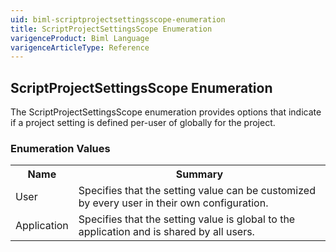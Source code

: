 ```yaml
---
uid: biml-scriptprojectsettingsscope-enumeration
title: ScriptProjectSettingsScope Enumeration
varigenceProduct: Biml Language
varigenceArticleType: Reference
---
```


## ScriptProjectSettingsScope Enumeration<div class="LanguageSummary"><div class ="SummaryItem">The ScriptProjectSettingsScope enumeration provides options that indicate if a project setting is defined per-user of globally for the project.</div></div><div class="EnumValueGroup">### Enumeration Values<table id="EnumValue" class="MemberList"><tbody><tr><th class="MemberNameColumnHeader">Name</th><th class="MemberSummaryColumnHeader">Summary</th></tr><tr class="cd0"><td class="MemberName">User</td><td class="MemberSummary"><div class ="SummaryItem">Specifies that the setting value can be customized by every user in their own configuration.</div></td></tr><tr class="cd1"><td class="MemberName">Application</td><td class="MemberSummary"><div class ="SummaryItem">Specifies that the setting value is global to the application and is shared by all users.</div></td></tr></tbody></table></div>